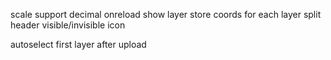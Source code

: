 scale support decimal
onreload show layer
store coords for each layer
split header
visible/invisible icon 

autoselect first layer after upload 